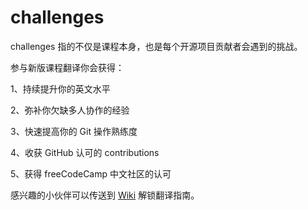 # challenges
challenges 指的不仅是课程本身，也是每个开源项目贡献者会遇到的挑战。

参与新版课程翻译你会获得：

1、持续提升你的英文水平

2、弥补你欠缺多人协作的经验

3、快速提高你的 Git 操作熟练度

4、收获 GitHub 认可的 contributions

5、获得 freeCodeCamp 中文社区的认可

感兴趣的小伙伴可以传送到 [Wiki](https://github.com/freeCodeCamp-China/challenges/wiki) 解锁翻译指南。
